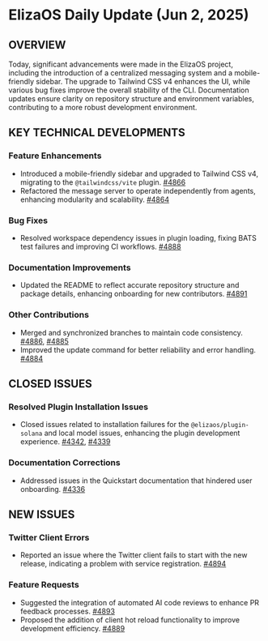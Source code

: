 # ElizaOS Daily Update (Jun 2, 2025)

## OVERVIEW 
Today, significant advancements were made in the ElizaOS project, including the introduction of a centralized messaging system and a mobile-friendly sidebar. The upgrade to Tailwind CSS v4 enhances the UI, while various bug fixes improve the overall stability of the CLI. Documentation updates ensure clarity on repository structure and environment variables, contributing to a more robust development environment.

## KEY TECHNICAL DEVELOPMENTS

### Feature Enhancements
- Introduced a mobile-friendly sidebar and upgraded to Tailwind CSS v4, migrating to the `@tailwindcss/vite` plugin. [#4866](https://github.com/elizaos/eliza/pull/4866)
- Refactored the message server to operate independently from agents, enhancing modularity and scalability. [#4864](https://github.com/elizaos/eliza/pull/4864)

### Bug Fixes
- Resolved workspace dependency issues in plugin loading, fixing BATS test failures and improving CI workflows. [#4888](https://github.com/elizaos/eliza/pull/4888)

### Documentation Improvements
- Updated the README to reflect accurate repository structure and package details, enhancing onboarding for new contributors. [#4891](https://github.com/elizaos/eliza/pull/4891)

### Other Contributions
- Merged and synchronized branches to maintain code consistency. [#4886](https://github.com/elizaos/eliza/pull/4886), [#4885](https://github.com/elizaos/eliza/pull/4885)
- Improved the update command for better reliability and error handling. [#4884](https://github.com/elizaos/eliza/pull/4884)

## CLOSED ISSUES

### Resolved Plugin Installation Issues
- Closed issues related to installation failures for the `@elizaos/plugin-solana` and local model issues, enhancing the plugin development experience. [#4342](https://github.com/elizaos/eliza/issues/4342), [#4339](https://github.com/elizaos/eliza/issues/4339)

### Documentation Corrections
- Addressed issues in the Quickstart documentation that hindered user onboarding. [#4336](https://github.com/elizaos/eliza/issues/4336)

## NEW ISSUES

### Twitter Client Errors
- Reported an issue where the Twitter client fails to start with the new release, indicating a problem with service registration. [#4894](https://github.com/elizaos/eliza/issues/4894)

### Feature Requests
- Suggested the integration of automated AI code reviews to enhance PR feedback processes. [#4893](https://github.com/elizaos/eliza/issues/4893)
- Proposed the addition of client hot reload functionality to improve development efficiency. [#4889](https://github.com/elizaos/eliza/issues/4889)